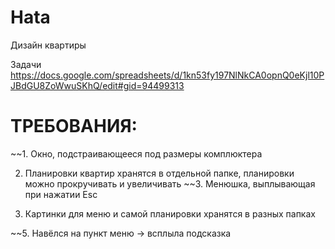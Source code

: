 # Hata
Дизайн квартиры

Задачи
https://docs.google.com/spreadsheets/d/1kn53fy197NlNkCA0opnQ0eKjl10PJBdGU8ZoWwuSKhQ/edit#gid=94499313



# ТРЕБОВАНИЯ:
~~1. Окно, подстраивающееся под размеры комплюктера

  2. Планировки квартир хранятся в отдельной папке, планировки можно прокручивать и увеличивать
~~3. Менюшка, выплывающая при нажатии Esc
 
  4. Картинки для меню и самой планировки хранятся в разных папках

~~5. Навёлся на пункт меню -> всплыла подсказка
